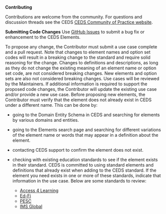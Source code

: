 **Contributing**

Contributions are welcome from the community. For questions and discussion threads see the CEDS [CEDS Community of Practice website]( https://ceds.grads360.org/#program).

**Submitting Code Changes**
Use [GitHub Issues](https://github.com/CEDStandards/CEDS-Elements/issues) to submit a bug fix or enhancement to the CEDS Elements. 

To propose any change, the Contributor must submit a use case complete and a pull request. Note that changes to element names and option set codes will result in a breaking change to the standard and require solid reasoning for the change. Changes to definitions and descriptions, as long as they do not change the existing meaning of an element name or option set code, are not considered breaking changes. New elements and option sets are also not considered breaking changes. Use cases will be reviewed by the Maintainers. If additional information is required to support the proposed code changes, the Contributor will update the existing use case and/or provide a new use case. 
Before proposing new elements, the Contributor must verify that the element does not already exist in CEDS under a different name. This can be done by: 

* going to the Domain Entity Schema in CEDS and searching for elements by various domains and entities.
* going to the Elements search page and searching for different variations of the element name or words that may appear in a definition about the element.
* contacting CEDS support to confirm the element does not exist.
* checking with existing education standards to see if the element exists in their standard. CEDS is committed to using standard elements and definitions that already exist when adding to the CEDS standard. If the element you need exists in one or more of these standards, indicate that information in the use case. Below are some standards to review:

     * [Access 4 Learning](https://www.a4l.org/default.aspx)
     * [Ed-Fi](https://www.ed-fi.org/)
     * [PESC](https://www.pesc.org/)
     * [IMS Global](https://www.imsglobal.org/)
